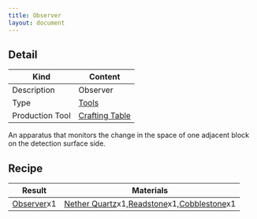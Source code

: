 ```yaml
---
title: Observer
layout: document
---
```

## Detail

|Kind|Content|
|---|---|
|Description|Observer|
|Type|[Tools](Tools)|
|Production Tool|[Crafting Table](Crafting_Table)|

An apparatus that monitors the change in the space of one adjacent block on the detection surface side.

## Recipe

|Result|Materials|
|---|---|
|[Observer](Observer)x1|[Nether Quartz](Nether_Quartz)x1,[Readstone](Readstone)x1,[Cobblestone](Cobblestone)x1|

